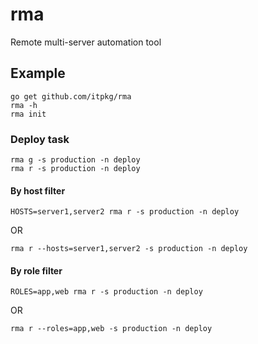 # rma

Remote multi-server automation tool

## Example

```
go get github.com/itpkg/rma
rma -h
rma init
```

### Deploy task

```
rma g -s production -n deploy
rma r -s production -n deploy
```

#### By host filter

```
HOSTS=server1,server2 rma r -s production -n deploy
```

OR

```
rma r --hosts=server1,server2 -s production -n deploy
```

#### By role filter

```
ROLES=app,web rma r -s production -n deploy
```

OR

```
rma r --roles=app,web -s production -n deploy
```
